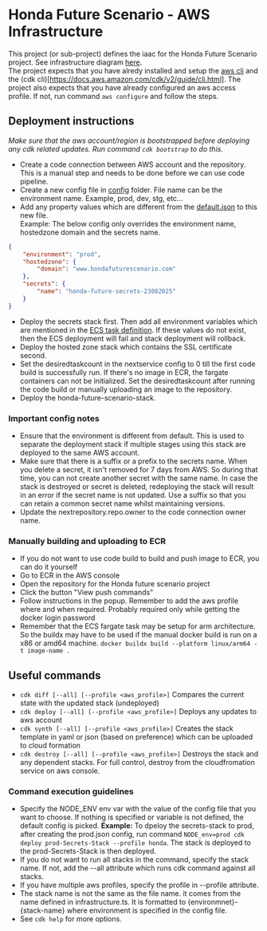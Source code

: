 # Honda Future Scenario - AWS Infrastructure
This project (or sub-project) defines the iaac for the Honda Future Scenario project. See infrastructure diagram [here](./architecture.png).<br>
The project expects that you have alredy installed and setup the [aws cli](https://aws.amazon.com/cli/) and the (cdk cli)[https://docs.aws.amazon.com/cdk/v2/guide/cli.html].
The project also expects that you have already configured an aws access profile. If not, run command ```aws configure``` and follow the steps.

## Deployment instructions
<i>Make sure that the aws account/region is bootstrapped before deploying any cdk related updates. Run command ```cdk bootstrap``` to do this.</i>
- Create a code connection between AWS account and the repository. This is a manual step and needs to be done before we can use code pipeline.
- Create a new config file in [config](./config/) folder. File name can be the environment name. Example, prod, dev, stg, etc...
- Add any property values which are different from the [default.json](./config/default.json) to this new file.
<br>Example: The below config only overrides the environment name, hostedzone domain and the secrets name.
```json
{
    "environment": "prod",
    "hostedzone": {
        "domain": "www.hondafuturescenario.com"
    },
    "secrets": {
        "name": "honda-future-secrets-23082025"
    }
}
```
- Deploy the secrets stack first. Then add all environment variables which are mentioned in the [ECS task definition](./lib/honda-future-scenario-stack.ts). If these values do not exist, then the ECS deployment will fail and stack deployment will rollback.
- Deploy the hosted zone stack which contains the SSL certificate second.
- Set the desiredtaskcount in the nextservice config to 0 till the first code build is successfully run. If there's no image in ECR, the fargate containers can not be initialized. Set the desiredtaskcount after running the code build or manually uploading an image to the repository.
- Deploy the honda-future-scenario-stack.

### Important config notes
- Ensure that the environment is different from default. This is used to separate the deployment stack if multiple stages using this stack are deployed to the same AWS account.
- Make sure that there is a suffix or a prefix to the secrets name. When you delete a secret, it isn't removed for 7 days from AWS. So during that time, you can not create another secret with the same name. In case the stack is destroyed or secret is deleted, redeploying the stack will result in an error if the secret name is not updated. Use a suffix so that you can retain a common secret name whilst maintaining versions.
- Update the nextrepository.repo.owner to the code connection owner name.

### Manually building and uploading to ECR
- If you do not want to use code build to build and push image to ECR, you can do it yourself
- Go to ECR in the AWS console
- Open the repository for the Honda future scenario project
- Click the button "View push commands"
- Follow instructions in the popup. Remember to add the aws profile where and when required. Probably required only while getting the docker login password
- Remember that the ECS fargate task may be setup for arm architecture. So the buildx may have to be used if the manual docker build is run on a x86 or amd64 machine. ```docker buildx build --platform linux/arm64 -t image-name .```


## Useful commands
* ```cdk diff [--all] [--profile <aws_profile>]```    Compares the current state with the updated stack (undeployed)
* ```cdk deploy [--all] [--profile <aws_profile>]```  Deploys any updates to aws account
* ```cdk synth [--all] [--profile <aws_profile>]```   Creates the stack template in yaml or json (based on preference) which can be uploaded to cloud formation
* ```cdk destroy [--all] [--profile <aws_profile>]```   Destroys the stack and any dependent stacks. For full control, destroy from the cloudfromation service on aws console.

### Command execution guidelines
* Specify the NODE_ENV env var with the value of the config file that you want to choose. If nothing is specified or variable is not defined, the default config is picked. <b>Example:</b> To dpeloy the secrets-stack to prod, after creating the prod.json config, run command ```NODE_env=prod cdk deploy prod-Secrets-Stack --profile honda```. The stack is deployed to the prod-Secrets-Stack is then deployed.
* If you do not want to run all stacks in the command, specify the stack name. If not, add the --all attribute which runs cdk command against all stacks.
* If you have multiple aws profiles, specify the profile in --profile attribute.
* The stack name is not the same as the file name. it comes from the name defined in infrastructure.ts. It is formatted to {environmnet}-{stack-name} where environment is specified in the config file.
* See ```cdk help``` for more options.